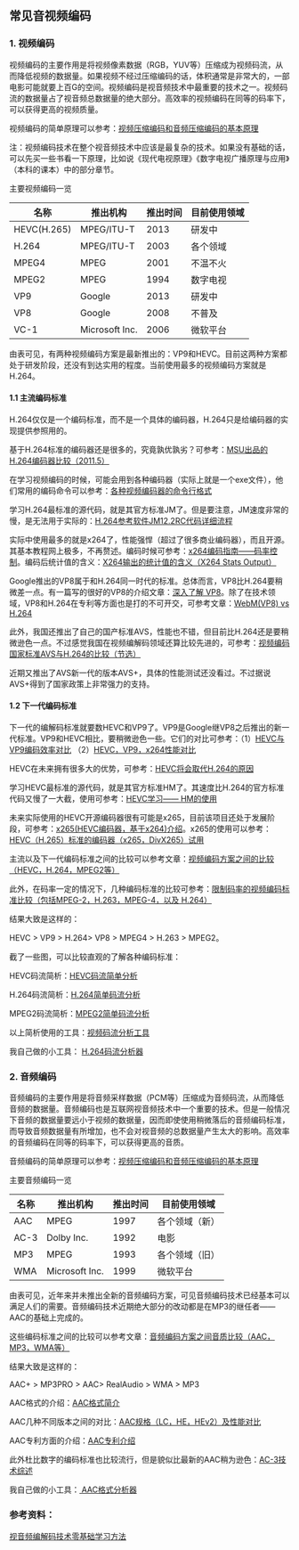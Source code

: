 ## 常见音视频编码

### 1. 视频编码

视频编码的主要作用是将视频像素数据（RGB，YUV等）压缩成为视频码流，从而降低视频的数据量。如果视频不经过压缩编码的话，体积通常是非常大的，一部电影可能就要上百G的空间。视频编码是视音频技术中最重要的技术之一。视频码流的数据量占了视音频总数据量的绝大部分。高效率的视频编码在同等的码率下，可以获得更高的视频质量。

视频编码的简单原理可以参考：[视频压缩编码和音频压缩编码的基本原理](http://blog.csdn.net/leixiaohua1020/article/details/28114081)

注：视频编码技术在整个视音频技术中应该是最复杂的技术。如果没有基础的话，可以先买一些书看一下原理，比如说《现代电视原理》《数字电视广播原理与应用》（本科的课本）中的部分章节。

主要视频编码一览

| 名称          | 推出机构           | 推出时间 | 目前使用领域 |
| ----------- | -------------- | ---- | ------ |
| HEVC(H.265) | MPEG/ITU-T     | 2013 | 研发中    |
| H.264       | MPEG/ITU-T     | 2003 | 各个领域   |
| MPEG4       | MPEG           | 2001 | 不温不火   |
| MPEG2       | MPEG           | 1994 | 数字电视   |
| VP9         | Google         | 2013 | 研发中    |
| VP8         | Google         | 2008 | 不普及    |
| VC-1        | Microsoft Inc. | 2006 | 微软平台   |

由表可见，有两种视频编码方案是最新推出的：VP9和HEVC。目前这两种方案都处于研发阶段，还没有到达实用的程度。当前使用最多的视频编码方案就是H.264。

#### **1.1 主流编码标准**

H.264仅仅是一个编码标准，而不是一个具体的编码器，H.264只是给编码器的实现提供参照用的。

基于H.264标准的编码器还是很多的，究竟孰优孰劣？可参考：[MSU出品的 H.264编码器比较（2011.5）](http://blog.csdn.net/leixiaohua1020/article/details/12373947)

在学习视频编码的时候，可能会用到各种编码器（实际上就是一个exe文件），他们常用的编码命令可以参考：[各种视频编码器的命令行格式](http://blog.csdn.net/leixiaohua1020/article/details/11705495)

学习H.264最标准的源代码，就是其官方标准JM了。但是要注意，JM速度非常的慢，是无法用于实际的：[H.264参考软件JM12.2RC代码详细流程](http://blog.csdn.net/leixiaohua1020/article/details/11980219)

实际中使用最多的就是x264了，性能强悍（超过了很多商业编码器），而且开源。其基本教程网上极多，不再赘述。编码时候可参考：[x264编码指南——码率控制](http://blog.csdn.net/leixiaohua1020/article/details/12720135)。编码后统计值的含义：[X264输出的统计值的含义（X264 Stats Output）](http://blog.csdn.net/leixiaohua1020/article/details/11884559)

Google推出的VP8属于和H.264同一时代的标准。总体而言，VP8比H.264要稍微差一点。有一篇写的很好的VP8的介绍文章：[深入了解 VP8](http://blog.csdn.net/leixiaohua1020/article/details/12760173)。除了在技术领域，VP8和H.264在专利等方面也是打的不可开交，可参考文章：[WebM(VP8) vs H.264](http://blog.csdn.net/leixiaohua1020/article/details/12720237)

此外，我国还推出了自己的国产标准AVS，性能也不错，但目前比H.264还是要稍微逊色一点。不过感觉我国在视频编解码领域还算比较先进的，可参考：[视频编码国家标准AVS与H.264的比较（节选）](http://blog.csdn.net/leixiaohua1020/article/details/12851745)

近期又推出了AVS新一代的版本AVS+，具体的性能测试还没看过。不过据说AVS+得到了国家政策上非常强力的支持。

#### **1.2 下一代编码标准**

下一代的编解码标准就要数HEVC和VP9了。VP9是Google继VP8之后推出的新一代标准。VP9和HEVC相比，要稍微逊色一些。它们的对比可参考：（1）[HEVC与VP9编码效率对比](http://blog.csdn.net/leixiaohua1020/article/details/11713041) （2）[HEVC，VP9，x264性能对比](http://blog.csdn.net/leixiaohua1020/article/details/19014955)

HEVC在未来拥有很多大的优势，可参考：[HEVC将会取代H.264的原因](http://blog.csdn.net/leixiaohua1020/article/details/11844949)

学习HEVC最标准的源代码，就是其官方标准HM了。其速度比H.264的官方标准代码又慢了一大截，使用可参考：[HEVC学习—— HM的使用](http://blog.csdn.net/leixiaohua1020/article/details/12759297)

未来实际使用的HEVC开源编码器很有可能是x265，目前该项目还处于发展阶段，可参考：[x265(HEVC编码器，基于x264)](http://blog.csdn.net/leixiaohua1020/article/details/13991351)[介绍](http://blog.csdn.net/leixiaohua1020/article/details/13991351)。x265的使用可以参考：[HEVC（H.265）标准的编码器（x265，DivX265）试用](http://blog.csdn.net/leixiaohua1020/article/details/18861635)

主流以及下一代编码标准之间的比较可以参考文章：[视频编码方案之间的比较（HEVC，H.264，MPEG2等）](http://blog.csdn.net/leixiaohua1020/article/details/12237177)

此外，在码率一定的情况下，几种编码标准的比较可参考：[限制码率的视频编码标准比较（包括MPEG-2，H.263，MPEG-4，以及 H.264）](http://blog.csdn.net/leixiaohua1020/article/details/12851975)

结果大致是这样的：

HEVC > VP9 > H.264> VP8 > MPEG4 > H.263 > MPEG2。

截了一些图，可以比较直观的了解各种编码标准：

HEVC码流简析：[HEVC码流简单分析](http://blog.csdn.net/leixiaohua1020/article/details/11845069)

H.264码流简析：[H.264简单码流分析](http://blog.csdn.net/leixiaohua1020/article/details/11845625)

MPEG2码流简析：[MPEG2简单码流分析](http://blog.csdn.net/leixiaohua1020/article/details/11846185)

以上简析使用的工具：[视频码流分析工具](http://blog.csdn.net/leixiaohua1020/article/details/11845435)

我自己做的小工具：  [H.264码流分析器](http://blog.csdn.net/leixiaohua1020/article/details/17933821)

### 2. 音频编码

音频编码的主要作用是将音频采样数据（PCM等）压缩成为音频码流，从而降低音频的数据量。音频编码也是互联网视音频技术中一个重要的技术。但是一般情况下音频的数据量要远小于视频的数据量，因而即使使用稍微落后的音频编码标准，而导致音频数据量有所增加，也不会对视音频的总数据量产生太大的影响。高效率的音频编码在同等的码率下，可以获得更高的音质。

音频编码的简单原理可以参考：[视频压缩编码和音频压缩编码的基本原理](http://blog.csdn.net/leixiaohua1020/article/details/28114081)

主要音频编码一览

| 名称   | 推出机构           | 推出时间 | 目前使用领域  |
| ---- | -------------- | ---- | ------- |
| AAC  | MPEG           | 1997 | 各个领域（新） |
| AC-3 | Dolby Inc.     | 1992 | 电影      |
| MP3  | MPEG           | 1993 | 各个领域（旧） |
| WMA  | Microsoft Inc. | 1999 | 微软平台    |

由表可见，近年来并未推出全新的音频编码方案，可见音频编码技术已经基本可以满足人们的需要。音频编码技术近期绝大部分的改动都是在MP3的继任者——AAC的基础上完成的。

这些编码标准之间的比较可以参考文章：[音频编码方案之间音质比较（AAC，MP3，WMA等）](http://blog.csdn.net/leixiaohua1020/article/details/11730661)

结果大致是这样的：

AAC+ > MP3PRO > AAC> RealAudio > WMA > MP3

AAC格式的介绍：[AAC格式简介](http://blog.csdn.net/leixiaohua1020/article/details/11822537)

AAC几种不同版本之间的对比：[AAC规格（LC，HE，HEv2）及性能对比](http://blog.csdn.net/leixiaohua1020/article/details/11971419)

AAC专利方面的介绍：[AAC专利介绍](http://blog.csdn.net/leixiaohua1020/article/details/11854587)

此外杜比数字的编码标准也比较流行，但是貌似比最新的AAC稍为逊色：[AC-3技术综述](http://blog.csdn.net/leixiaohua1020/article/details/11822737)

我自己做的小工具：[ AAC格式分析器](http://blog.csdn.net/leixiaohua1020/article/details/18155549)



### 参考资料：

[视音频编解码技术零基础学习方法](http://blog.csdn.net/leixiaohua1020/article/details/18893769)